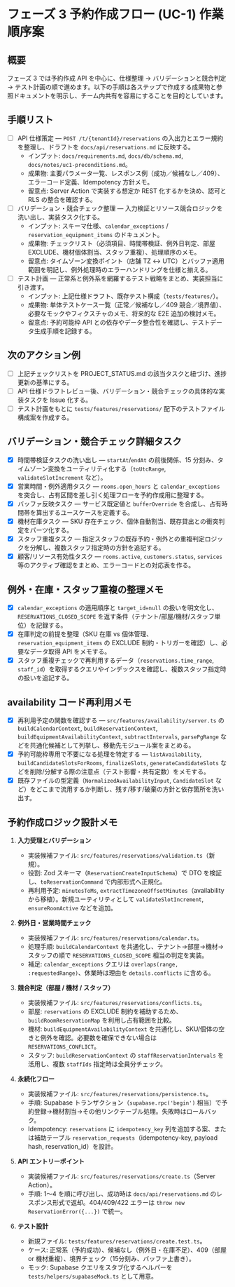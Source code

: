 # フェーズ 3 予約作成フロー (UC-1) 作業順序案

## 概要

フェーズ 3 では予約作成 API を中心に、仕様整理 → バリデーションと競合判定 → テスト計画の順で進めます。以下の手順は各ステップで作成する成果物と参照ドキュメントを明示し、チーム内共有を容易にすることを目的としています。

## 手順リスト

- [ ] API 仕様策定 — `POST /t/{tenantId}/reservations` の入出力とエラー規約を整理し、ドラフトを `docs/api/reservations.md` に反映する。
  - インプット: `docs/requirements.md`, `docs/db/schema.md`, `docs/notes/uc1-preconditions.md`。
  - 成果物: 主要パラメータ一覧、レスポンス例（成功／候補なし／409）、エラーコード定義、Idempotency 方針メモ。
  - 留意点: Server Action で実装する想定か REST 化するかを決め、認可と RLS の整合を確認する。
- [ ] バリデーション・競合チェック整理 — 入力検証とリソース競合ロジックを洗い出し、実装タスク化する。
  - インプット: スキーマ仕様、`calendar_exceptions` / `reservation_equipment_items` のドキュメント。
  - 成果物: チェックリスト（必須項目、時間帯検証、例外日判定、部屋 EXCLUDE、機材個体割当、スタッフ重複）、処理順序のメモ。
  - 留意点: タイムゾーン変換ポイント（店舗 TZ ↔ UTC）とバッファ適用範囲を明記し、例外処理時のエラーハンドリングを仕様と揃える。
- [ ] テスト計画 — 正常系と例外系を網羅するテスト戦略をまとめ、実装担当に引き渡す。
  - インプット: 上記仕様ドラフト、既存テスト構成（`tests/features/`）。
  - 成果物: 単体テストケース一覧（正常／候補なし／409 競合／境界値）、必要なモックやフィクスチャのメモ、将来的な E2E 追加の検討メモ。
  - 留意点: 予約可能枠 API との依存やデータ整合性を確認し、テストデータ生成手順を記録する。

## 次のアクション例

- [ ] 上記チェックリストを PROJECT_STATUS.md の該当タスクと紐づけ、進捗更新の基準にする。
- [ ] API 仕様ドラフトレビュー後、バリデーション・競合チェックの具体的な実装タスクを Issue 化する。
- [ ] テスト計画をもとに `tests/features/reservations/` 配下のテストファイル構成案を作成する。

## バリデーション・競合チェック詳細タスク

- [x] 時間帯検証タスクの洗い出し — `startAt`/`endAt` の前後関係、15 分刻み、タイムゾーン変換をユーティリティ化する（`toUtcRange`, `validateSlotIncrement` など）。
- [x] 営業時間・例外適用タスク — `rooms.open_hours` と `calendar_exceptions` を突合し、占有区間を差し引く処理フローを予約作成用に整理する。
- [x] バッファ反映タスク — サービス既定値と `bufferOverride` を合成し、占有時間帯を算出するユースケースを定義する。
- [x] 機材在庫タスク — SKU 存在チェック、個体自動割当、既存貸出との衝突判定をパーツ化する。
- [x] スタッフ重複タスク — 指定スタッフの既存予約・例外との重複判定ロジックを分解し、複数スタッフ指定時の方針を追記する。
- [x] 顧客/リソース有効性タスク — `rooms.active`, `customers.status`, `services` 等のアクティブ確認をまとめ、エラーコードとの対応表を作る。

## 例外・在庫・スタッフ重複の整理メモ

- [x] `calendar_exceptions` の適用順序と `target_id=null` の扱いを明文化し、`RESERVATIONS_CLOSED_SCOPE` を返す条件（テナント/部屋/機材/スタッフ単位）を記録する。
- [x] 在庫判定の前提を整理（SKU 在庫 vs 個体管理、`reservation_equipment_items` の EXCLUDE 制約・トリガーを確認）し、必要なデータ取得 API をメモする。
- [x] スタッフ重複チェックで再利用するデータ（`reservations.time_range`, `staff_id`）を取得するクエリやインデックスを確認し、複数スタッフ指定時の扱いを追記する。

## availability コード再利用メモ

- [x] 再利用予定の関数を確認する — `src/features/availability/server.ts` の `buildCalendarContext`, `buildReservationContext`, `buildEquipmentAvailabilityContext`, `subtractIntervals`, `parsePgRange` などを共通化候補として列挙し、移動先モジュール案をまとめる。
- [x] 予約可能枠専用で不要になる処理を特定する — `listAvailability`, `buildCandidateSlotsForRooms`, `finalizeSlots`, `generateCandidateSlots` などを削除/分解する際の注意点（テスト影響・共有定数）をメモする。
- [x] 既存ファイルの型定義（`NormalizedAvailabilityInput`, `CandidateSlot` など）をどこまで流用するか判断し、残す/移す/破棄の方針と依存箇所を洗い出す。

## 予約作成ロジック設計メモ

1. **入力受理とバリデーション**
   - 実装候補ファイル: `src/features/reservations/validation.ts`（新規）。
   - 役割: Zod スキーマ（`ReservationCreateInputSchema`）で DTO を検証し、`toReservationCommand` で内部形式へ正規化。
   - 再利用予定: `minutesToMs`, `extractTimezoneOffsetMinutes`（availability から移植）。新規ユーティリティとして `validateSlotIncrement`, `ensureRoomActive` などを追加。

2. **例外日・営業時間チェック**
   - 実装候補ファイル: `src/features/reservations/calendar.ts`。
   - 処理手順: `buildCalendarContext` を共通化し、テナント→部屋→機材→スタッフの順で `RESERVATIONS_CLOSED_SCOPE` 相当の判定を実装。
   - 補足: `calendar_exceptions` クエリは `overlaps(range, :requestedRange)`、休業時は理由を `details.conflicts` に含める。

3. **競合判定（部屋 / 機材 / スタッフ）**
   - 実装候補ファイル: `src/features/reservations/conflicts.ts`。
   - 部屋: `reservations` の EXCLUDE 制約を補助するため、`buildRoomReservationMap` を利用し占有範囲を比較。
   - 機材: `buildEquipmentAvailabilityContext` を共通化し、SKU/個体の空きと例外を確認。必要数を確保できない場合は `RESERVATIONS_CONFLICT`。
   - スタッフ: `buildReservationContext` の `staffReservationIntervals` を活用し、複数 `staffIds` 指定時は全員分チェック。

4. **永続化フロー**
   - 実装候補ファイル: `src/features/reservations/persistence.ts`。
   - 手順: Supabase トランザクション（`supabase.rpc('begin')` 相当）で予約登録→機材割当→その他リンクテーブル処理。失敗時はロールバック。
   - Idempotency: `reservations` に `idempotency_key` 列を追加する案、または補助テーブル `reservation_requests`（idempotency-key, payload hash, reservation_id）を設計。

5. **API エントリーポイント**
   - 実装候補ファイル: `src/features/reservations/create.ts`（Server Action）。
   - 手順: 1〜4 を順に呼び出し、成功時は `docs/api/reservations.md` のレスポンス形式で返却。404/409/422 エラーは `throw new ReservationError({...})` で統一。

6. **テスト設計**
   - 新規ファイル: `tests/features/reservations/create.test.ts`。
   - ケース: 正常系（予約成功）、候補なし（例外日・在庫不足）、409（部屋 or 機材重複）、境界チェック（15分刻み、バッファ上書き）。
   - モック: Supabase クエリをスタブ化するヘルパーを `tests/helpers/supabaseMock.ts` として用意。
